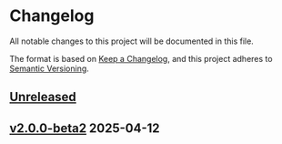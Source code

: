 # Changelog

All notable changes to this project will be documented in this file.

The format is based on [Keep a Changelog](https://keepachangelog.com/en/1.0.0/),
and this project adheres to [Semantic Versioning](https://semver.org/spec/v2.0.0.html).

## [Unreleased]

## [v2.0.0-beta2] 2025-04-12


[Unreleased]: https://github.com/1FCENdoge/sysuthesis/compare/v2.0.0-beta2...HEAD
[v2.0.0-beta2]: https://github.com/1FCENdoge/sysuthesis/releases/tag/v2.0.0-beta2

